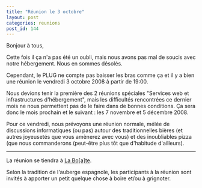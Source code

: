 ```yaml
---
title: "Réunion le 3 octobre"
layout: post
categories: reunions
post_id: 144
---
```

Bonjour à tous,

Cette fois il ça n'a pas été un oubli, mais nous avons pas mal de soucis avec notre hébergement. Nous en sommes désolés.


Cependant, le PLUG ne compte pas baisser les bras comme ça et il y a bien une réunion le vendredi 3 octobre 2008 à partir de 19:00.


Nous devions tenir la première des 2 réunions spéciales "Services web et infrastructures d'hébergement", mais les difficultés rencontrées ce dernier mois ne nous permettent pas de le faire dans de bonnes conditions. Ça sera donc le mois prochain et le suivant : les 7 novembre et 5 décembre 2008.

Pour ce vendredi, nous prévoyons une réunion normale, mélée de discussions informatiques (ou pas) autour des traditionnelles bières (et autres joyeusetés que vous amènerez avec vous) et des inoubliables pizza (que nous commanderons (peut-être plus tôt que d'habitude d'ailleurs).

----
La réunion se tiendra à [La Bo\[a\]te](http://laboate.com/).

Selon la tradition de l'auberge espagnole, les participants à la réunion sont invités à apporter un petit quelque chose à boire et/ou à grignoter.